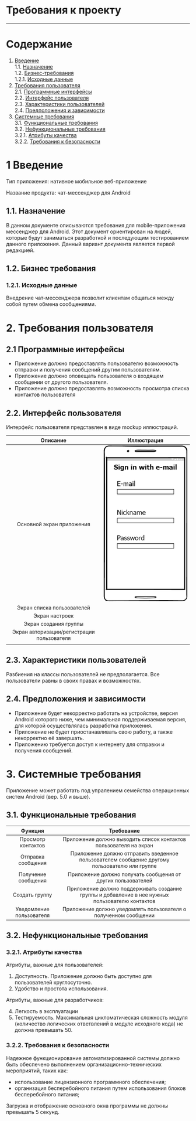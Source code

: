﻿# Требования к проекту
---

# Содержание

1. [Введение](#intro)  
1.1. [Назначение](#appointment)  
1.2. [Бизнес-требования](#business)  
1.2.1. [Исходные данные](#data)  
2. [Требования пользователя](#requirements)  
2.1. [Программные интерфейсы](#interfaces)  
2.2. [Интерфейс пользователя](#ui)  
2.3. [Характеристики пользователей](#users)  
2.4. [Предположения и зависимости](#dependence)  
3. [Системные требования](#systemreq)  
3.1. [Функциональные требования](#functionalreq)  
3.2. [Нефункциональные требования](#nonfunctionalreq)  
3.2.1. [Атрибуты качества](#qa)  
3.2.2. [Требования к безопасности](#security)  


<a name = "intro"/>

# 1 Введение

Тип приложения: нативное мобильное веб-приложение

Название продукта: чат-мессенджер для Android 


<a name = "appointment"/>

## 1.1. Назначение

В данном документе описываются требования для mobile-приложения мессенджер для Android. Этот документ ориентирован на людей, которые будут заниматься разработкой и последующим тестированием данного приложения. Данный вариант документа является первой редакцией.


<a name = "business"/>

## 1.2. Бизнес требования


<a name = "data"/>

### 1.2.1. Исходные данные

Внедрение чат-мессенджера позволит клиентам общаться между собой путем обмена сообщениями.


<a name = "requirements"/>

# 2. Требования пользователя


<a name = "interfaces"/>

## 2.1 Программные интерфейсы

* Приложение должно предоставлять пользователю возможность отправки и получения сообщений другим пользователям.
* Приложение должно оповещать пользователя о входящем сообщении от другого пользователя.
* Приложение должно предоставлять возможность просмотра списка контактов пользователя


<a name = "ui"/>

## 2.2. Интерфейс пользователя

Интерфейс пользователя представлен в виде mockup иллюстраций.

| Описание| Иллюстрация|
| :------: | :-------: |
| Основной экран приложения | ![Регистрация](/Images/signIn.png) |
| Экран списка пользователей |  |
| Экран настроек |  |
| Экран создания группы |  |
| Экран авторизации/регистрации пользователя |  |
|  |  |



<a name = "users"/>

## 2.3. Характеристики пользователей

Разбиения на классы пользователей не предполагается. Все пользователи равны в своих правах и возможностях.


<a name = "dependence"/>

## 2.4. Предположения и зависимости

* Приложение будет некорректно работать на устройстве, версия Android которого ниже, чем минимальная поддерживаемая версия, для которой осуществлялась разработка приложения.
* Приложение не будет приостанавливать свою работу, а также некорректно её завершать. 
* Приложению требуется доступ к интернету для отправки и получения сообщений.

<a name = "systemreq"/>

# 3. Системные требования

Приложение может работать под упралением семейства операционных систем Android (вер. 5.0 и выше).


<a name = "functionalreq"/>

## 3.1. Функциональные требования

| Функция | Требование |
| :------: | :-------: |
| Просмотр контактов | Приложение должно выводить список контактов пользователя на экран |
| Отправка сообщения | Приложение должно отправить введенное пользователем сообщение другому пользователю или группе |
| Получение сообщения | Приложение должно получать сообщения от других пользователей |
| Создать группу | Приложение должно поддерживать создание группы и добавление в нее нужных пользователю контактов |
| Уведомление пользователя | Приложение должно уведомлять пользователя о полученном сообщении |

 

<a name = "nonfunctionalreq"/>

## 3.2. Нефункциональные требования


<a name = "qa"/>

### 3.2.1. Атрибуты качества

Атрибуты, важные для пользователей:
1. Доступность. Приложение должно быть доступно для пользователей круглосуточно.
2. Удобство и простота использования. 

Атрибуты, важные для разработчиков:

4. Легкость в эксплуатации
5. Тестируемость. Максимальная цикломатическая сложность модуля (количество логических ответвлений в модуле исходного кода) не должна превышать 50.


<a name = "security"/>

### 3.2.2. Требования к безопасности

Надежное функционирование автоматизированной системы должно быть обеспечено выполнением организационно-технических мероприятий, таких как:

- использование лицензионного программного обеспечения;
- организация бесперебойного питания путем использования блоков бесперебойного питания;

Загрузка и отображение основного окна программы не должны превышать 5 секунд. 
